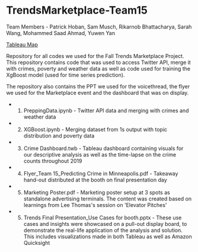 # TrendsMarketplace-Team15

Team Members - Patrick Hoban, Sam Musch, Rikarnob Bhattacharya, Sarah Wang, Mohammed Saad Ahmad, Yuwen Yan

[Tableau Map](https://public.tableau.com/profile/sam.musch#!/vizhome/MinneapolisCrime/Sheet1)

Repository for all codes we used for the Fall Trends Marketplace Project. This repository contains code that was used to access Twitter API, merge it with crimes, poverty and weather data as well as code used for training the XgBoost model (used for time series prediction).

The repository also contains the PPT we used for the voicethread, the flyer we used for the Marketplace event and the dashboard that was on display.


* 1. PreppingData.ipynb - Twitter API data and merging with crimes and weather data
* 2. XGBoost.ipynb - Merging dataset from 1s output with topic distribution and poverty data
* 3. Crime Dashboard.twb - Tableau dashboard containing visuals for our descriptive analysis as well as the time-lapse on the crime counts throughout 2019
* 4. Flyer_Team 15_Predicting Crime in Minneapolis.pdf - Takeaway hand-out distributed at the booth on final presentation day
* 5. Marketing Poster.pdf - Marketing poster setup at 3 spots as standalone advertising terminals. The content was created based on learnings from Lee Thomas's session on 'Elevator Pitches'
* 5. Trends Final Presentation_Use Cases for booth.pptx - These use cases and insights were showcased on a pull-out display board, to demonstrate the real-life application of the analysis and solution. This includes visualizations made in both Tableau as well as Amazon Quicksight
